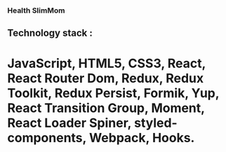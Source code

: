 ### Health SlimMom 


## Technology stack :

# JavaScript, HTML5, CSS3, React, React Router Dom, Redux, Redux Toolkit, Redux Persist, Formik, Yup, React Transition Group, Moment, React Loader Spiner, styled-components, Webpack, Hooks.





